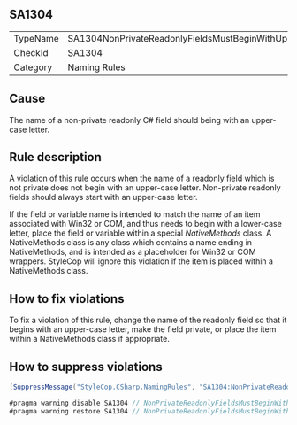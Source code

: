 ﻿## SA1304

<table>
<tr>
  <td>TypeName</td>
  <td>SA1304NonPrivateReadonlyFieldsMustBeginWithUpperCaseLetter</td>
</tr>
<tr>
  <td>CheckId</td>
  <td>SA1304</td>
</tr>
<tr>
  <td>Category</td>
  <td>Naming Rules</td>
</tr>
</table>

## Cause

The name of a non-private readonly C# field should being with an upper-case letter.

## Rule description

A violation of this rule occurs when the name of a readonly field which is not private does not begin with an upper-case letter. Non-private readonly fields should always start with an upper-case letter.

If the field or variable name is intended to match the name of an item associated with Win32 or COM, and thus needs to begin with a lower-case letter, place the field or variable within a special _NativeMethods_ class. A NativeMethods class is any class which contains a name ending in NativeMethods, and is intended as a placeholder for Win32 or COM wrappers. StyleCop will ignore this violation if the item is placed within a NativeMethods class.

## How to fix violations

To fix a violation of this rule, change the name of the readonly field so that it begins with an upper-case letter, make the field private, or place the item within a NativeMethods class if appropriate.

## How to suppress violations

```csharp
[SuppressMessage("StyleCop.CSharp.NamingRules", "SA1304:NonPrivateReadonlyFieldsMustBeginWithUpperCaseLetter", Justification = "Reviewed.")]
```

```csharp
#pragma warning disable SA1304 // NonPrivateReadonlyFieldsMustBeginWithUpperCaseLetter
#pragma warning restore SA1304 // NonPrivateReadonlyFieldsMustBeginWithUpperCaseLetter
```
